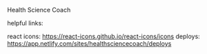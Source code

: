 Health Science Coach

helpful links:

react icons: https://react-icons.github.io/react-icons/icons
deploys: https://app.netlify.com/sites/healthsciencecoach/deploys
